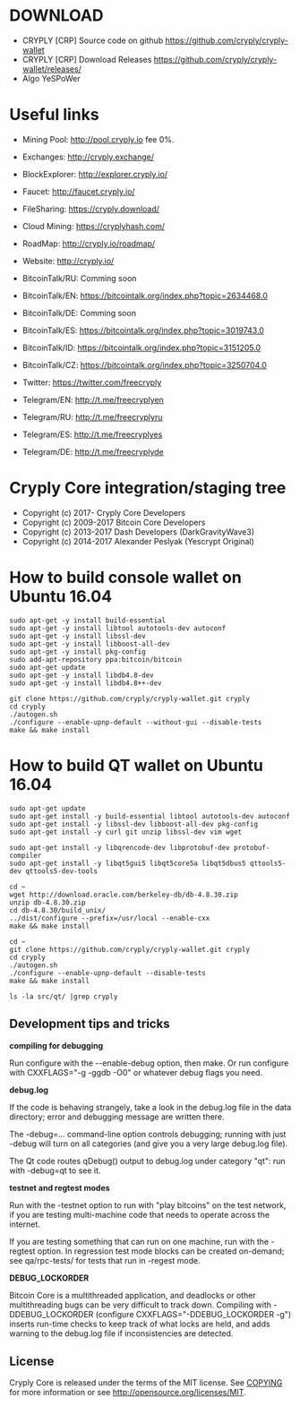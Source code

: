 DOWNLOAD
========

* CRYPLY [CRP] Source code on github https://github.com/cryply/cryply-wallet
* CRYPLY [CRP] Download Releases https://github.com/cryply/cryply-wallet/releases/
* Algo YeSPoWer 


Useful links
============

* Mining Pool:    http://pool.cryply.io fee 0%.
* Exchanges:      http://cryply.exchange/
* BlockExplorer:  http://explorer.cryply.io/
* Faucet:         http://faucet.cryply.io/
* FileSharing:    https://cryply.download/
* Cloud Mining:   https://cryplyhash.com/

* RoadMap:        http://cryply.io/roadmap/
* Website:        http://cryply.io/
* BitcoinTalk/RU: Comming soon
* BitcoinTalk/EN: https://bitcointalk.org/index.php?topic=2634468.0
* BitcoinTalk/DE: Comming soon
* BitcoinTalk/ES: https://bitcointalk.org/index.php?topic=3019743.0
* BitcoinTalk/ID: https://bitcointalk.org/index.php?topic=3151205.0
* BitcoinTalk/CZ: https://bitcointalk.org/index.php?topic=3250704.0
* Twitter:        https://twitter.com/freecryply
* Telegram/EN:    http://t.me/freecryplyen
* Telegram/RU:    http://t.me/freecryplyru
* Telegram/ES:    http://t.me/freecryplyes
* Telegram/DE:    http://t.me/freecryplyde


Cryply Core integration/staging tree
=====================================

* Copyright (c) 2017-     Cryply Core Developers
* Copyright (c) 2009-2017 Bitcoin Core Developers
* Copyright (c) 2013-2017 Dash Developers (DarkGravityWave3)
* Copyright (c) 2014-2017 Alexander Peslyak (Yescrypt Original)



How to build console wallet on Ubuntu 16.04
===========================================
 
    sudo apt-get -y install build-essential
    sudo apt-get -y install libtool autotools-dev autoconf
    sudo apt-get -y install libssl-dev
    sudo apt-get -y install libboost-all-dev
    sudo apt-get -y install pkg-config
    sudo add-apt-repository ppa:bitcoin/bitcoin
    sudo apt-get update
    sudo apt-get -y install libdb4.8-dev
    sudo apt-get -y install libdb4.8++-dev

    git clone https://github.com/cryply/cryply-wallet.git cryply
    cd cryply
    ./autogen.sh
    ./configure --enable-upnp-default --without-gui --disable-tests
    make && make install
    
How to build QT wallet on Ubuntu 16.04
===========================================
 
    sudo apt-get update
    sudo apt-get install -y build-essential libtool autotools-dev autoconf  
    sudo apt-get install -y libssl-dev libboost-all-dev pkg-config
    sudo apt-get install -y curl git unzip libssl-dev vim wget
    
    sudo apt-get install -y libqrencode-dev libprotobuf-dev protobuf-compiler
    sudo apt-get install -y libqt5gui5 libqt5core5a libqt5dbus5 qttools5-dev qttools5-dev-tools
    
    cd ~
    wget http://download.oracle.com/berkeley-db/db-4.8.30.zip
    unzip db-4.8.30.zip
    cd db-4.8.30/build_unix/
    ../dist/configure --prefix=/usr/local --enable-cxx
    make && make install

    cd ~
    git clone https://github.com/cryply/cryply-wallet.git cryply
    cd cryply
    ./autogen.sh
    ./configure --enable-upnp-default --disable-tests
    make && make install
    
    ls -la src/qt/ |grep cryply


Development tips and tricks
----------------------------

**compiling for debugging**

Run configure with the --enable-debug option, then make. Or run configure with
CXXFLAGS="-g -ggdb -O0" or whatever debug flags you need.

**debug.log**

If the code is behaving strangely, take a look in the debug.log file in the data directory;
error and debugging message are written there.

The -debug=... command-line option controls debugging; running with just -debug will turn
on all categories (and give you a very large debug.log file).

The Qt code routes qDebug() output to debug.log under category "qt": run with -debug=qt
to see it.

**testnet and regtest modes**

Run with the -testnet option to run with "play bitcoins" on the test network, if you
are testing multi-machine code that needs to operate across the internet.

If you are testing something that can run on one machine, run with the -regtest option.
In regression test mode blocks can be created on-demand; see qa/rpc-tests/ for tests
that run in -regest mode.

**DEBUG_LOCKORDER**

Bitcoin Core is a multithreaded application, and deadlocks or other multithreading bugs
can be very difficult to track down. Compiling with -DDEBUG_LOCKORDER (configure
CXXFLAGS="-DDEBUG_LOCKORDER -g") inserts run-time checks to keep track of what locks
are held, and adds warning to the debug.log file if inconsistencies are detected.



License
-------

Cryply Core is released under the terms of the MIT license. See [COPYING](COPYING) for more
information or see http://opensource.org/licenses/MIT.




